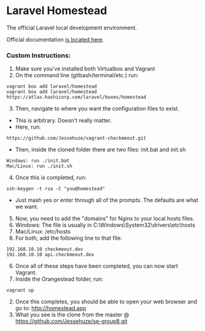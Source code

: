 # Laravel Homestead

The official Laravel local development environment.

Official documentation [is located here](http://laravel.com/docs/homestead).

### Custom Instructions:

1. Make sure you've installed both Virtualbox and Vagrant
2. On the command line (gitbash/terminal/etc.) run:
```
vagrant box add laravel/homestead
vagrant box add laravel/homestead https://atlas.hashicorp.com/laravel/boxes/homestead
```
3. Then, navigate to where you want the configuration files to exist.
  * This is arbitrary. Doesn't really matter.
  * Here, run:
  ```
  https://github.com/Jessehuze/vagrant-checkmeout.git
  ```
  * Then, inside the cloned folder there are two files: init.bat and init.sh
  ```
  Windows: run ./init.bat
  Mac/Linux: run ./init.sh
  ```
4. Once this is completed, run:
```
ssh-keygen -t rsa -C "you@homestead"
```
  * Just mash yes or enter through all of the prompts. The defaults are what we want.
5. Now, you need to add the "domains" for Nginx to your local hosts files.
  1. Windows: The file is usually in C:\Windows\System32\drivers\etc\hosts
  2. Mac/Linux: /etc/hosts
  3. For both, add the following line to that file:
  ```
  192.168.10.10 checkmeout.dev
  192.168.10.10 api.checkmeout.dev
  ```
6. Once all of these steps have been completed, you can now start Vagrant.
  1. Inside the Orangestead folder, run:
  ```
  vagrant up
  ```
  2. Once this completes, you should be able to open your web browser and go to: http://homestead.app
  3. What you see is the clone from the master @ https://github.com/Jessehuze/se-group8.git
